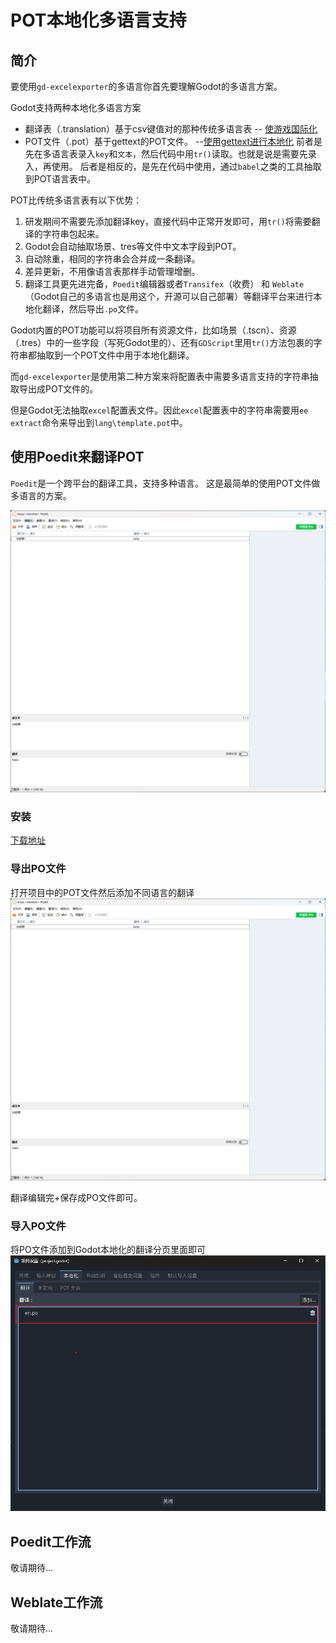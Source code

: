 # POT本地化多语言支持

## 简介

要使用`gd-excelexporter`的多语言你首先要理解Godot的多语言方案。

Godot支持两种本地化多语言方案
- 翻译表（.translation）基于csv键值对的那种传统多语言表 -- [使游戏国际化](https://docsgodotengine.org/zh-cn/4.x/tutorials/i18n/internationalizing_games.html#)
- POT文件（.pot）基于gettext的POT文件。 --[使用gettext进行本地化](https://docs.godotengine.orgzh-cn/4.x/tutorials/i18n/localization_using_gettext.html#advantages)
前者是先在多语言表录入`key`和`文本`，然后代码中用`tr()`读取。也就是说是需要先录入，再使用。
后者是相反的，是先在代码中使用，通过`babel`之类的工具抽取到POT语言表中。

POT比传统多语言表有以下优势：
1. 研发期间不需要先添加翻译key，直接代码中正常开发即可，用`tr()`将需要翻译的字符串包起来。
2. Godot会自动抽取场景、tres等文件中文本字段到POT。
3. 自动除重，相同的字符串会合并成一条翻译。
4. 差异更新，不用像语言表那样手动管理增删。
5. 翻译工具更先进完备，`Poedit`编辑器或者`Transifex`（收费） 和 `Weblate`（Godot自己的多语言也是用这个，开源可以自己部署）等翻译平台来进行本地化翻译，然后导出`.po`文件。

Godot内置的POT功能可以将项目所有资源文件，比如场景（.tscn）、资源（.tres）中的一些字段（写死Godot里的）、还有`GDScript`里用`tr()`方法包裹的字符串都抽取到一个POT文件中用于本地化翻译。

而`gd-excelexporter`是使用第二种方案来将配置表中需要多语言支持的字符串抽取导出成POT文件的。

但是Godot无法抽取`excel`配置表文件。因此`excel`配置表中的字符串需要用`ee extract`命令来导出到`lang\template.pot`中。

## 使用Poedit来翻译POT

`Poedit`是一个跨平台的翻译工具，支持多种语言。
这是最简单的使用POT文件做多语言的方案。

![alt text](image-2.png)
### 安装

[下载地址](https://poedit.net/download)


### 导出PO文件
打开项目中的POT文件然后添加不同语言的翻译
![alt text](image-1.png)

翻译编辑完+保存成PO文件即可。

### 导入PO文件
将PO文件添加到Godot本地化的翻译分页里面即可
![alt text](image.png)


## Poedit工作流
敬请期待...

## Weblate工作流
敬请期待...